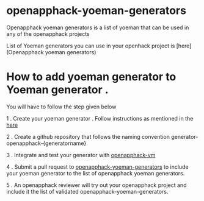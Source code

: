 # openapphack-yoeman-generators

Openapphack yoeman generators  is a list of yoeman that can be used in any of the openapphack projects

List of Yoeman generators you can use in your openhack project is [here](Openapphack yoeman generators)

# How to add yoeman generator to Yoeman generator . 

You will have to follow the step given below

1 . Create your yoeman generator . Follow instructions as mentioned in the [here](http://yeoman.io/authoring/)  

2 . Create a github repository that follows the naming convention generator-openapphack-{generatorname}

3 . Integrate and test your generator with [openapphack-vm](https://github.com/WiproOpenSourcePractice/openapphack-vm)

4 . Submit a pull request to [openapphack-yoeman-generators](https://github.com/WiproOpenSourcePractice/openapphack-yoeman-generators) to include your yoeman generator to the list of openapphack yoeman generators.

5 . An openapphack reviewer will try out your openapphack project and include it the list of validated openapphack-yoeman-generators.




